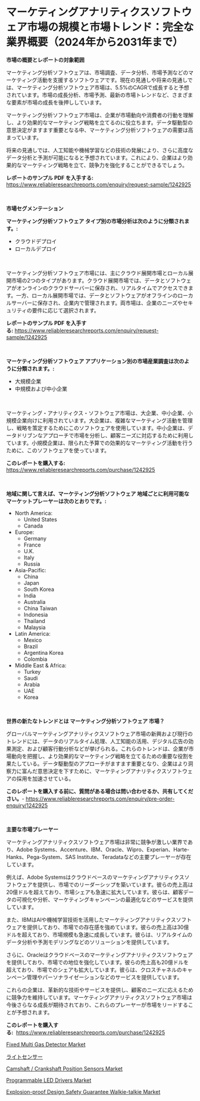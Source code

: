 <p><h1>マーケティングアナリティクスソフトウェア市場の規模と市場トレンド：完全な業界概要（2024年から2031年まで）</h1></p><p><strong>市場の概要とレポートの対象範囲</strong></p>
<p><p>マーケティング分析ソフトウェアは、市場調査、データ分析、市場予測などのマーケティング活動を支援するソフトウェアです。現在の見通しや将来の見通しでは、マーケティング分析ソフトウェア市場は、5.5%のCAGRで成長すると予想されています。市場の成長分析、市場予測、最新の市場トレンドなど、さまざまな要素が市場の成長を後押ししています。</p><p>マーケティング分析ソフトウェア市場は、企業が市場動向や消費者の行動を理解し、より効果的なマーケティング戦略を立てるのに役立ちます。データ駆動型の意思決定がますます重要となる中、マーケティング分析ソフトウェアの需要は高まっています。</p><p>将来の見通しでは、人工知能や機械学習などの技術の発展により、さらに高度なデータ分析と予測が可能になると予想されています。これにより、企業はより効果的なマーケティング戦略を立て、競争力を強化することができるでしょう。</p></p>
<p><strong>レポートのサンプル PDF を入手する:</strong> <a href="https://www.reliableresearchreports.com/enquiry/request-sample/1242925">https://www.reliableresearchreports.com/enquiry/request-sample/1242925</a></p>
<p>&nbsp;</p>
<p><strong>市場セグメンテーション</strong></p>
<p><strong>マーケティング分析ソフトウェア タイプ別の市場分析は次のように分類されます。:</strong></p>
<p><ul><li>クラウドデプロイ</li><li>ローカルデプロイ</li></ul></p>
<p>&nbsp;</p>
<p><p>マーケティング分析ソフトウェア市場には、主にクラウド展開市場とローカル展開市場の2つのタイプがあります。クラウド展開市場では、データとソフトウェアがオンラインのクラウドサーバーに保存され、リアルタイムでアクセスできます。一方、ローカル展開市場では、データとソフトウェアがオフラインのローカルサーバーに保存され、企業内で管理されます。両市場は、企業のニーズやセキュリティの要件に応じて選択されます。</p></p>
<p><strong>レポートのサンプル PDF を入手する:</strong>&nbsp;<a href="https://www.reliableresearchreports.com/enquiry/request-sample/1242925">https://www.reliableresearchreports.com/enquiry/request-sample/1242925</a></p>
<p>&nbsp;</p>
<p><strong> マーケティング分析ソフトウェア アプリケーション別の市場産業調査は次のように分類されます。:</strong></p>
<p><ul><li>大規模企業</li><li>中規模および中小企業</li></ul></p>
<p>&nbsp;</p>
<p><p>マーケティング・アナリティクス・ソフトウェア市場は、大企業、中小企業、小規模企業向けに利用されています。大企業は、複雑なマーケティング活動を管理し、戦略を策定するためにこのソフトウェアを使用しています。中小企業は、データドリブンなアプローチで市場を分析し、顧客ニーズに対応するために利用しています。小規模企業は、限られた予算での効果的なマーケティング活動を行うために、このソフトウェアを使っています。</p></p>
<p><strong>このレポートを購入する:</strong>&nbsp; <a href="https://www.reliableresearchreports.com/purchase/1242925">https://www.reliableresearchreports.com/purchase/1242925</a></p>
<p>&nbsp;</p>
<p><strong>地域に関して言えば、マーケティング分析ソフトウェア 地域ごとに利用可能なマーケットプレーヤーは次のとおりです。:</strong></p>
<p><ul>
    <li>
        North America:
        <ul>
            <li>United States</li>
            <li>Canada</li>
        </ul>
    </li>
    <li>
        Europe:
        <ul>
            <li>Germany</li>
            <li>France</li>
            <li>U.K.</li>
            <li>Italy</li>
            <li>Russia</li>
        </ul>
    </li>
    <li>
        Asia-Pacific:
        <ul>
            <li>China</li>
            <li>Japan</li>
            <li>South Korea</li>
            <li>India</li>
            <li>Australia</li>
            <li>China Taiwan</li>
            <li>Indonesia</li>
            <li>Thailand</li>
            <li>Malaysia</li>
        </ul>
    </li>
    <li>
        Latin America:
        <ul>
            <li>Mexico</li>
            <li>Brazil</li>
            <li>Argentina Korea</li>
            <li>Colombia</li>
        </ul>
    </li>
    <li>
        Middle East & Africa:
        <ul>
            <li>Turkey</li>
            <li>Saudi</li>
            <li>Arabia</li>
            <li>UAE</li>
            <li>Korea</li>
        </ul>
    </li>
    </ul></p>
<p>&nbsp;</p>
<p><strong>世界の新たなトレンドとは マーケティング分析ソフトウェア 市場？</strong></p>
<p><p>グローバルマーケティングアナリティクスソフトウェア市場の新興および現行のトレンドには、データのリアルタイム処理、人工知能の活用、デジタル広告の効果測定、および顧客行動分析などが挙げられる。これらのトレンドは、企業が市場動向を把握し、より効果的なマーケティング戦略を立てるための重要な役割を果たしている。データ駆動型のアプローチがますます重要となり、企業はより洞察力に富んだ意思決定を下すために、マーケティングアナリティクスソフトウェアの採用を加速させている。</p></p>
<p><strong>このレポートを購入する前に、質問がある場合は問い合わせるか、共有してください。</strong>- <a href="https://www.reliableresearchreports.com/enquiry/pre-order-enquiry/1242925">https://www.reliableresearchreports.com/enquiry/pre-order-enquiry/1242925</a></p>
<p>&nbsp;</p>
<p><strong>主要な市場プレーヤー</strong></p>
<p><p>マーケティングアナリティクスソフトウェア市場は非常に競争が激しい業界であり、Adobe Systems、Accenture、IBM、Oracle、Wipro、Experian、Harte-Hanks、Pega-System、SAS Institute、Teradataなどの主要プレーヤーが存在しています。</p><p>例えば、Adobe Systemsはクラウドベースのマーケティングアナリティクスソフトウェアを提供し、市場でのリーダーシップを築いています。彼らの売上高は20億ドルを超えており、市場シェアも急速に拡大しています。彼らは、顧客データの可視化や分析、マーケティングキャンペーンの最適化などのサービスを提供しています。</p><p>また、IBMはAIや機械学習技術を活用したマーケティングアナリティクスソフトウェアを提供しており、市場での存在感を強めています。彼らの売上高は30億ドルを超えており、市場規模も急速に成長しています。彼らは、リアルタイムのデータ分析や予測モデリングなどのソリューションを提供しています。</p><p>さらに、Oracleはクラウドベースのマーケティングアナリティクスソフトウェアを提供しており、市場での地位を強化しています。彼らの売上高も20億ドルを超えており、市場でのシェアも拡大しています。彼らは、クロスチャネルのキャンペーン管理やパーソナライゼーションなどのサービスを提供しています。</p><p>これらの企業は、革新的な技術やサービスを提供し、顧客のニーズに応えるために競争力を維持しています。マーケティングアナリティクスソフトウェア市場は今後さらなる成長が期待されており、これらのプレーヤーが市場をリードすることが予想されます。</p></p>
<p><strong>このレポートを購入する:</strong>&nbsp;&nbsp;<a href="https://www.reliableresearchreports.com/purchase/1242925">https://www.reliableresearchreports.com/purchase/1242925</a></p>
<p><p><a href="https://github.com/lylyparadise/Market-Research-Report-List-2/blob/main/fixed-multi-gas-detector-market.md">Fixed Multi Gas Detector Market</a></p><p><a href="https://github.com/ppmazlotr77499/Market-Research-Report-List-1/blob/main/7345621186553.md">ライトセンサー</a></p><p><a href="https://military-diascia-e68.notion.site/Camshaft-Crankshaft-Position-Sensors-Market-Research-Report-Reveals-The-Latest-Trends-And-Opportun-b873b56f6e894c20a2b9771737d55678">Camshaft / Crankshaft Position Sensors Market</a></p><p><a href="https://issuu.com/reportprime-2/docs/programmable-led-drivers-market-size-2030.pptx">Programmable LED Drivers Market</a></p><p><a href="https://view.publitas.com/reportprime-1/explosion-proof-design-safety-guarantee-walkie-talkie-market-size-furnishes-valuable-information-encompassing-market-share-market-trends-and-projections-spanning-from-2024-to-2031/">Explosion-proof Design Safety Guarantee Walkie-talkie Market</a></p></p>
